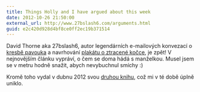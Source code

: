 ```yaml
---
title: Things Holly and I have argued about this week
date: 2012-10-26 21:50:00
external_url: http://www.27bslash6.com/arguments.html
guid: e2c420d928d4bf8ce0ff2ec19b371514
---
```


David Thorne aka 27bslash6, autor legendárních e-mailových konvezací o [kresbě pavouka](http://www.27bslash6.com/overdue.html) a navrhování [plakátu o ztracené kočce](http://www.27bslash6.com/missy.html), je zpět! V nejnovějším článku vypráví, o čem se doma hádá s manželkou. Musel jsem se v metru hodně snažit, abych nevybuchnul smíchy :)

Kromě toho vydal v dubnu 2012 svou [druhou knihu](http://www.amazon.com/dp/B007V4F422), což mi v té době úplně uniklo.
